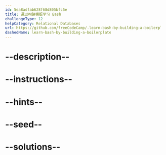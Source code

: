 ```yaml
---
id: 5ea8adfab628f68d805bfc5e
title: 通过构建模版学习 Bash
challengeType: 12
helpCategory: Relational Databases
url: https://github.com/freeCodeCamp/.learn-bash-by-building-a-boilerplate
dashedName: learn-bash-by-building-a-boilerplate
---
```


# --description--

# --instructions--

# --hints--

# --seed--

# --solutions--

